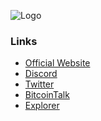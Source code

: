 ![Logo](https://gastrocoin.net/wp-content/uploads/2021/03/GC-Blue.png)


### Links
- [Official Website](https://www.gastrocoin.net) 
- [Discord](https://discord.gg/srjhtZvAtY)
- [Twitter](https://twitter.com/CoinGastro )
- [BitcoinTalk]()
- [Explorer]()
